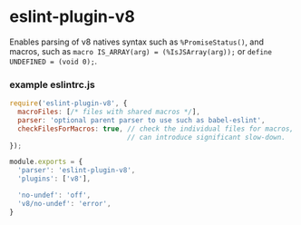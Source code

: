 # eslint-plugin-v8

Enables parsing of v8 natives syntax such as `%PromiseStatus()`, and macros, such as `macro IS_ARRAY(arg) = (%IsJSArray(arg));` or `define UNDEFINED = (void 0);`.


### example eslintrc.js
```js
require('eslint-plugin-v8', {
  macroFiles: [/* files with shared macros */],
  parser: 'optional parent parser to use such as babel-eslint',
  checkFilesForMacros: true, // check the individual files for macros,
                             // can introduce significant slow-down.
});

module.exports = {
  'parser': 'eslint-plugin-v8',
  'plugins': ['v8'],

  'no-undef': 'off',
  'v8/no-undef': 'error',
}
```
